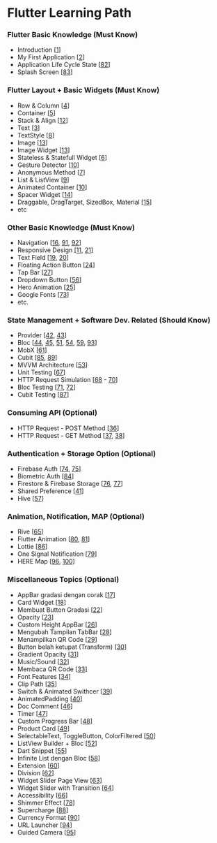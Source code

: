 # Flutter Learning Path

### Flutter Basic Knowledge (Must Know)

- Introduction [[1](https://youtu.be/sEbL9bXKI1g)]
- My First Application [[2](https://youtu.be/DzzFF-0U2Lw)]
- Application Life Cycle State [[82](https://youtu.be/igb61eKTb7I)]
- Splash Screen [[83](https://youtu.be/eYzsZLMyrac)]

### Flutter Layout + Basic Widgets (Must Know)

- Row & Column [[4](https://youtu.be/QBvjj5PuzLQ)]
- Container [[5](https://youtu.be/inlgWTc0Pb4)]
- Stack & Align [[12](https://youtu.be/fJNNZhK1wOw)]
- Text [[3](https://youtu.be/bWtYqzaRw1U)]
- TextStyle [[8](https://youtu.be/qjcjrNqxcQc)]
- Image [[13](https://youtu.be/FMOXXLWEGss)]
- Image Widget [[13](https://youtu.be/FMOXXLWEGss)]
- Stateless & Statefull Widget [[6](https://youtu.be/dNlWzMI6CgY)]
- Gesture Detector [[10](https://youtu.be/CV-l0CMiX0I?t=466)]
- Anonymous Method [[7](https://youtu.be/t-0zsoS9Hus)]
- List & ListView [[9](https://youtu.be/QSpSKTcR44s)]
- Animated Container [[10](https://youtu.be/CV-l0CMiX0I)]
- Spacer Widget [[14](https://youtu.be/7u7JUS49R3o)]
- Draggable, DragTarget, SizedBox, Material [[15](https://youtu.be/sZbbKdK7U30)]
- etc

### Other Basic Knowledge  (Must Know)

- Navigation [[16](https://youtu.be/CCNnUesNJi4), [91](https://youtu.be/YthRQZvwVao), [92](https://youtu.be/iOYjYUAGWPQ)]
- Responsive Design [[11](https://youtu.be/Fnrn-6Zq-Kc), [21](https://youtu.be/GPbUblY_mfc)]
- Text Field [[19](https://youtu.be/aHT7v_4UBtA), [20](https://youtu.be/O7yaoGRNY2E)]
- Floating Action Button [[24](https://youtu.be/HWb6v8VcNnQ)]
- Tap Bar [[27](https://youtu.be/BF_NXbdZQ3w)]
- Dropdown Button [[56](https://youtu.be/kyu4711PvUw)]
- Hero Animation [[25](https://youtu.be/bYkJxFPaVZk)]
- Google Fonts [[73](https://youtu.be/HgSptswmZiU)]
- etc. 

### State Management + Software Dev. Related (Should Know)

- Provider [[42](https://youtu.be/NNKKpECZUnw), [43](https://youtu.be/nlvD964GqWI)]
- Bloc [[44](https://youtu.be/H5pI3_To5Ss), [45](https://youtu.be/PyJmvb34Mq0), [51](https://youtu.be/0S_8PtZeE80), [54](https://youtu.be/Owyvs-QTDks), [59](https://youtu.be/5sNTyNT9u1g), [93](https://youtu.be/4Y6933s4q2s)]
- MobX [[61](https://youtu.be/NfcwHRRjfPA)]
- Cubit [[85](https://youtu.be/MmaDCKrwagk), [89](https://youtu.be/2HX8rMXscAQ)]
- MVVM Architecture [[53](https://youtu.be/5ZwNx9GG3pc)]
- Unit Testing [[67](https://youtu.be/Qru1yr5JdIM)]
- HTTP Request Simulation [[68](https://youtu.be/bvG8OZ287pw) - [70](https://youtu.be/RCbxU5fEKYw)]
- Bloc Testing [[71](https://www.youtube.com/watch?v=u9Xz4HmbVkc), [72](https://www.youtube.com/watch?v=qnF1h8xxhVo)]
- Cubit Testing [[87](https://www.youtube.com/watch?v=OmwGkZJXgXo)]

### Consuming API (Optional)

- HTTP Request - POST Method [[36](https://www.youtube.com/watch?v=WJxad_6IRUc
)]
- HTTP Request - GET Method [[37](https://www.youtube.com/watch?v=wZMCS2W82UI), [38](https://www.youtube.com/watch?v=x5wU6ZOFLpE)]

### Authentication + Storage Option (Optional)

- Firebase Auth [[74](https://www.youtube.com/watch?v=N4JpBZXSGLk), [75](https://www.youtube.com/watch?v=chFOXumjAyY)]
- Biometric Auth [[84](https://youtu.be/fT1qxaQZXRs)]
- Firestore & Firebase Storage [[76](https://www.youtube.com/watch?v=Jesy4b9w9yo), [77](https://www.youtube.com/watch?v=CPUlE8Mx-Bo)]
- Shared Preference [[41](https://www.youtube.com/watch?v=U9Mg-Ce1yv0)]
- Hive [[57](https://www.youtube.com/watch?v=4nXD2m5LeXw)]

### Animation, Notification, MAP (Optional)

- Rive [[65](https://www.youtube.com/watch?v=3fV_andte1M)]
- Flutter Animation [[80](https://www.youtube.com/watch?v=HozdNAjvoOg), [81](https://www.youtube.com/watch?v=ertZu6B0bt4)]
- Lottie [[86](https://www.youtube.com/watch?v=yjk9t3jx8iw)]
- One Signal Notification [[79](https://www.youtube.com/watch?v=Uh9i5jmvyN8)]
- HERE Map [[96](https://www.youtube.com/watch?v=tvO1zpxu4jg), [100](https://www.youtube.com/watch?v=lBAqahINdLU)]

### Miscellaneous Topics (Optional)

- AppBar gradasi dengan corak [[17](https://www.youtube.com/watch?v=4F4AtWALqow)]
- Card Widget [[18](https://www.youtube.com/watch?v=0pfgUG96mLc)]
- Membuat Button Gradasi [[22](https://www.youtube.com/watch?v=nExA7P74584)]
- Opacity [[23](https://www.youtube.com/watch?v=3OqdnpatwyU)]
- Custom Height AppBar [[26](https://youtu.be/mqny9q3gyPw)]
- Mengubah Tampilan TabBar [[28](https://www.youtube.com/watch?v=dVIElB1E0ro)]
- Menampilkan QR Code [[29](https://www.youtube.com/watch?v=7CFAEXymRvM)]
- Button belah ketupat (Transform) [[30](https://www.youtube.com/watch?v=893EKjEVJng)]
- Gradient Opacity [[31](https://www.youtube.com/watch?v=NaVyyUOp3SQ)]
- Music/Sound [[32](https://www.youtube.com/watch?v=14kFAYD0PfY)]
- Membaca QR Code [[33](https://www.youtube.com/watch?v=Vuyx4X1_hIg)]
- Font Features [[34](https://www.youtube.com/watch?v=RPmCQe9eoh4)]
- Clip Path [[35](https://www.youtube.com/watch?v=ZqVAzuQS7qE)]
- Switch & Animated Swithcer [[39](https://www.youtube.com/watch?v=39EqD-_iUdI)]
- AnimatedPadding [[40](https://www.youtube.com/watch?v=VQGNLqTpoX8)]
- Doc Comment [[46](https://www.youtube.com/watch?v=1bzT7HpYmME)]
- Timer [[47](https://www.youtube.com/watch?v=gtSCWWUtm-k)]
- Custom Progress Bar [[48](https://www.youtube.com/watch?v=PMb_hlb-ERY)]
- Product Card [[49](https://www.youtube.com/watch?v=aR1o09jaocs)]
- SelectableText, ToggleButton, ColorFiltered [[50](https://www.youtube.com/watch?v=KnP6Nz722r8)]
- ListView Builder + Bloc [[52](https://www.youtube.com/watch?v=gr_QROX1T2o)]
- Dart Snippet [[55](https://www.youtube.com/watch?v=6LgYpwAudzk)]
- Infinite List dengan Bloc [[58](https://www.youtube.com/watch?v=JkXAcH5yS_o)]
- Extension [[60](https://www.youtube.com/watch?v=21CXVjfm0vA)]
- Division [[62](https://www.youtube.com/watch?v=Lulk58-a8IM)]
- Widget Slider Page View [[63](https://www.youtube.com/watch?v=pMRe_k1Dsfc)]
- Widget Slider with Transition [[64](https://www.youtube.com/watch?v=uADxokeCuLA)]
- Accessibility [[66](https://www.youtube.com/watch?v=LY8CE_4ooNU)]
- Shimmer Effect [[78](https://www.youtube.com/watch?v=e3UILW2vdtY)]
- Supercharge [[88](https://www.youtube.com/watch?v=Vvi1CqoOSa4)]
- Currency Format [[90](https://www.youtube.com/watch?v=uLopNMU22BY)]
- URL Launcher [[94](https://www.youtube.com/watch?v=8DgJnucRBss)]
- Guided Camera [[95](https://www.youtube.com/watch?v=YmQDQZSh1JA)]